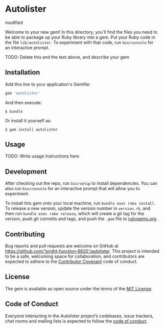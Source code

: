 # Autolister

modified

Welcome to your new gem! In this directory, you'll find the files you need to be able to package up your Ruby library into a gem. Put your Ruby code in the file `lib/autolister`. To experiment with that code, run `bin/console` for an interactive prompt.

TODO: Delete this and the text above, and describe your gem

## Installation

Add this line to your application's Gemfile:

```ruby
gem 'autolister'
```

And then execute:

    $ bundle

Or install it yourself as:

    $ gem install autolister

## Usage

TODO: Write usage instructions here

## Development

After checking out the repo, run `bin/setup` to install dependencies. You can also run `bin/console` for an interactive prompt that will allow you to experiment.

To install this gem onto your local machine, run `bundle exec rake install`. To release a new version, update the version number in `version.rb`, and then run `bundle exec rake release`, which will create a git tag for the version, push git commits and tags, and push the `.gem` file to [rubygems.org](https://rubygems.org).

## Contributing

Bug reports and pull requests are welcome on GitHub at https://github.com/'bright-function-6820'/autolister. This project is intended to be a safe, welcoming space for collaboration, and contributors are expected to adhere to the [Contributor Covenant](http://contributor-covenant.org) code of conduct.

## License

The gem is available as open source under the terms of the [MIT License](https://opensource.org/licenses/MIT).

## Code of Conduct

Everyone interacting in the Autolister project’s codebases, issue trackers, chat rooms and mailing lists is expected to follow the [code of conduct](https://github.com/'bright-function-6820'/autolister/blob/master/CODE_OF_CONDUCT.md).
